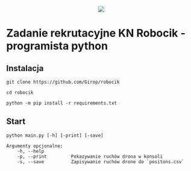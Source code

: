 <p align=center>
  <a target="_blank" href="https://www.python.org/downloads/" title="Python version"><img src="https://img.shields.io/badge/python-_3.10-green.svg"></a>
</p>

# Zadanie rekrutacyjne KN Robocik - programista python

## Instalacja

```console
git clone https://github.com/Girop/robocik

cd robocik

python -m pip install -r requirements.txt
```

## Start

```console
python main.py [-h] [-print] [-save]

Argumenty opcjonalne:
    -h, --help
    -p, --print         Pokazywanie ruchów drona w konsoli
    -s, --save          Zapisywanie ruchów drone do `positons.csv`

```